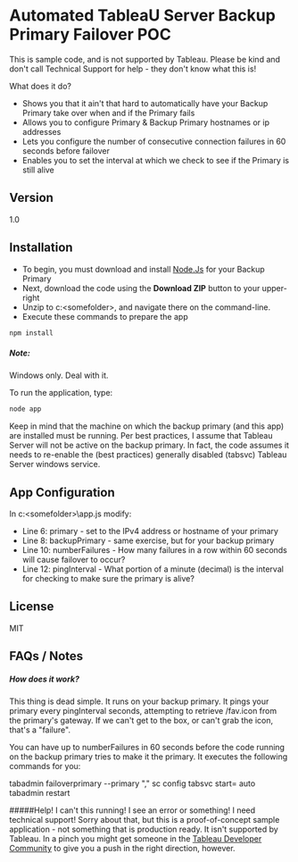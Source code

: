 Automated TableaU Server Backup Primary Failover POC
=========

This is sample code, and is not supported by Tableau. Please be kind and don't call Technical Support for help - they don't know what this is!

What does it do?

  - Shows you that it ain't that hard to automatically have your Backup Primary take over when and if the Primary fails
  - Allows you to configure Primary & Backup Primary hostnames or ip addresses
  - Lets you configure the number of consecutive connection failures in 60 seconds before failover
  - Enables you to set the interval at which we check to see if the Primary is still alive


Version
----

1.0



Installation
--------------

 - To begin, you must download and install [Node.Js] for your Backup Primary
 - Next, download the code using the **Download ZIP** button to your upper-right
 - Unzip to c:\<somefolder>, and navigate there on the command-line.
 - Execute these commands to prepare the app
 
```sh
npm install 
```

##### Note: 
Windows only. Deal with it. 
  
  
To run the application, type:

```sh
node app
```
Keep in mind that the machine on which the backup primary (and this app) are installed must be running. Per best practices, I assume that Tableau Server will not be active on the backup primary. In fact, the code assumes it needs to re-enable the (best practices) generally disabled (tabsvc) Tableau Server windows service.

App  Configuration
-----------

In c:\<somefolder>\app.js modify:
 - Line  6: primary - set to the IPv4 address or hostname of your primary
 - Line  8: backupPrimary - same exercise, but for your backup primary
 - Line 10: numberFailures -  How many failures in a row within 60 seconds will cause failover to occur?
 - Line 12: pingInterval - What portion of a minute (decimal) is the interval for checking to make sure the primary is alive?
 

License
----

MIT

FAQs / Notes
----

##### How does it work?
This thing is dead simple. It runs on your backup primary. It pings your primary every pingInterval seconds, attempting to retrieve /fav.icon from the primary's gateway. If we can't get to the box, or can't grab the icon, that's a "failure". 

You can have up to numberFailures in 60 seconds before the code running on the backup primary tries to make it the primary. It executes the following commands for you:

tabadmin failoverprimary --primary "<backup>,<primary>"
sc config tabsvc start= auto
tabadmin restart
 
 
#####Help! I can't this running! I see an error or something! I need technical support! 
 Sorry about that, but this is a proof-of-concept sample application - not something that is production ready. It isn't supported by Tableau. In a pinch you might get someone in the [Tableau Developer Community] to give you a push in the right direction, however.
 

[Node.js]:http://nodejs.org/
[Tableau Developer Community]:http://community.tableausoftware.com/groups/dev-community
